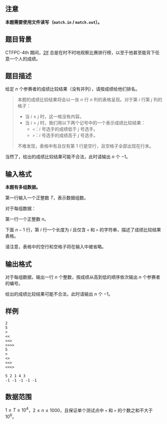 ## 注意

**本题需要使用文件读写（`match.in` / `match.out`）。**

## 题目背景

CTFPC-4th 期间，[2lf](https://www.luogu.com.cn/user/824363) 总是在时不时地观察比赛排行榜，以至于他甚至能背下任意一个人的成绩。

## 题目描述

给定 $n$ 个参赛者的成绩比较结果（没有并列），请按成绩给他们排名。

> 本题的成绩比较结果将会以一张 $n$ 行 $n$ 列的表格呈现。对于第 $i$ 行第 $j$ 列的格子：
> 
> - 当 $i \le j$ 时，这一格没有内容。
> - 当 $i > j$ 时，我们用以下两个记号中的一个表示成绩比较结果：
>   - `<`：$i$ 号选手的成绩低于 $j$ 号选手。
>   - `>`：$i$ 号选手的成绩高于 $j$ 号选手。
> 
> 不难发现，表格中有且仅有第 $1$ 行是空行，且空格子全部出现在行末。

当然了，给出的成绩比较结果可能不合法，此时请输出 $n$ 个 $-1$。

## 输入格式

**本题有多组数据。**

第一行输入一个正整数 $T$，表示数据组数。

对于每组数据：

第一行一个正整数 $n$。

下面 $n-1$ 行，第 $i$ 行一个长度为 $i$ 且仅含 `<` 和 `>` 的字符串，描述了成绩比较结果表格。

请注意，表格中的空行和空格子将在输入中被省略。

## 输出格式

对于每组数据，输出一行 $n$ 个整数，按成绩从高到低的顺序依次输出 $n$ 个参赛者的编号。

给出的成绩比较结果可能不合法，此时请输出 $n$ 个 $-1$。

## 样例

```input1
2
5
>
<<
<<>
>>>>
5
>
<>
<<>
<<<>
```

```output1
5 2 1 4 3
-1 -1 -1 -1 -1
```

## 数据范围

$1 \le T \le 10^4$，$2 \le n \le 1000$，且保证单个测试点中 `<` 和 `>` 的个数之和不大于 $10^6$。
